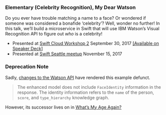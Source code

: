 ### Elementary (Celebrity Recognition), My Dear Watson

Do you ever have trouble matching a name to a face? Or wondered if someone was considered a bonafide ‘celebrity’? Well, wonder no further! In this talk, we’ll build a microservice in Swift that will use IBM Watson’s Visual Recognition API to figure out *who* is a celebrity!

- Presented at [Swift Cloud Workshop 2](https://www.swiftcloudwork.shop/speakers) September 30, 2017 [[Available on Speaker Deck]](https://speakerdeck.com/devwiththehair/elementary-celebrity-recognition-my-dear-watson)
- Presented at [Swift Seattle meetup](https://www.meetup.com/SwiftSeattle/events/244524995/) November 15, 2017

### Deprecation Note

Sadly, [changes to the Watson API](https://cloud.ibm.com/docs/services/visual-recognition?topic=visual-recognition-release-notes#2april2018) have rendered this example defunct.

> The enhanced model does not include `FaceIdentity` information in the response. The identity information refers to the `name` of the person, `score`, and `type_hierarchy` knowledge graph.

However, its successor lives on in [What’s My Age Again?](https://github.com/DevWithTheHair/Conference-Talks/tree/master/Whats-My-Age-Again)
